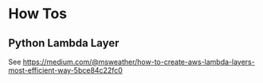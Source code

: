 # How Tos

## Python Lambda Layer

See https://medium.com/@msweather/how-to-create-aws-lambda-layers-most-efficient-way-5bce84c22fc0